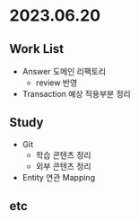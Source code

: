 # 2023.06.20

## Work List
* Answer 도메인 리팩토리
  * review 반영
* Transaction 예상 적용부분 정리

## Study
* Git
  * 학습 콘텐츠 정리
  * 외부 콘텐츠 정리
* Entity 연관 Mapping

## etc
